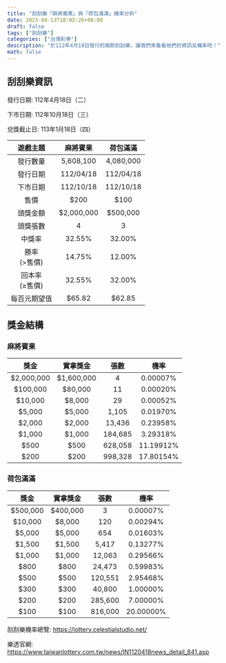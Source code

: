 ```yaml
---
title: "刮刮樂「麻將賓果」與「荷包滿滿」機率分析"
date: 2023-04-13T18:02:26+08:00
draft: false
tags: ["刮刮樂"]
categories: ["台灣彩券"]
description: "於112年4月18日發行的兩款刮刮樂，讓我們來看看他們的資訊及機率吧！"
math: false
---
```

<!--more-->

## 刮刮樂資訊
發行日期: 112年4月18日（二）

下市日期: 112年10月18日（三）

兌獎截止日: 113年1月18日（四）

| 遊戲主題 | 麻將賓果 | 荷包滿滿 |
| :-: | :-: | :-: |
| 發行數量 | 5,608,100 | 4,080,000 |
| 發行日期 | 112/04/18 | 112/04/18 |
| 下市日期 | 112/10/18 | 112/10/18 |
| 售價 | $200 | $100 |
| 頭獎金額 | $2,000,000 | $500,000 |
| 頭獎張數 | 4 | 3 |
| 中獎率 | 32.55% | 32.00% |
| 勝率<br/>(>售價) | 14.75% | 12.00% |
| 回本率<br/>(≥售價) | 32.55% | 32.00% |
| 每百元期望值 | $65.82 | $62.85 |

## 獎金結構
### 麻將賓果
| 獎金        | 實拿獎金   | 張數     | 機率       |
| :--------: | :-------: | :------: | :--------: |
| $2,000,000 | $1,600,000| 4        | 0.00007%   |
| $100,000   | $80,000   | 11       | 0.00020%   |
| $10,000    | $8,000    | 29       | 0.00052%   |
| $5,000     | $5,000    | 1,105    | 0.01970%   |
| $2,000     | $2,000    | 13,436   | 0.23958%   |
| $1,000     | $1,000    | 184,685  | 3.29318%   |
| $500       | $500      | 628,058  | 11.19912%  |
| $200       | $200      | 998,328  | 17.80154%  |

### 荷包滿滿
| 獎金    | 實拿獎金   | 張數     | 機率       |
|:-----:|:------:|:-----:|:--------:|
| $500,000 | $400,000 | 3      | 0.00007% |
| $10,000  | $8,000   | 120    | 0.00294% |
| $5,000   | $5,000   | 654    | 0.01603% |
| $1,500   | $1,500   | 5,417  | 0.13277% |
| $1,000   | $1,000   | 12,063 | 0.29566% |
| $800     | $800     | 24,473 | 0.59983% |
| $500     | $500     | 120,551| 2.95468% |
| $300     | $300     | 40,800 | 1.00000% |
| $200     | $200     | 285,600| 7.00000% |
| $100     | $100     | 816,000| 20.00000% |


刮刮樂機率總覽: https://lottery.celestialstudio.net/

樂透官網: https://www.taiwanlottery.com.tw/news/IN1120418news_detail_841.asp